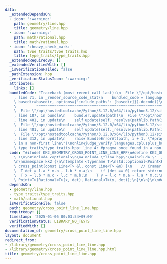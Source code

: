 ```yaml
---
data:
  _extendedDependsOn:
  - icon: ':warning:'
    path: geometry/line.hpp
    title: geometry/line.hpp
  - icon: ':warning:'
    path: math/rational.hpp
    title: math/rational.hpp
  - icon: ':heavy_check_mark:'
    path: type_traits/type_traits.hpp
    title: type_traits/type_traits.hpp
  _extendedRequiredBy: []
  _extendedVerifiedWith: []
  _isVerificationFailed: false
  _pathExtension: hpp
  _verificationStatusIcon: ':warning:'
  attributes:
    links: []
  bundledCode: "Traceback (most recent call last):\n  File \"/opt/hostedtoolcache/Python/3.12.0/x64/lib/python3.12/site-packages/onlinejudge_verify/documentation/build.py\"\
    , line 71, in _render_source_code_stat\n    bundled_code = language.bundle(stat.path,\
    \ basedir=basedir, options={'include_paths': [basedir]}).decode()\n          \
    \         ^^^^^^^^^^^^^^^^^^^^^^^^^^^^^^^^^^^^^^^^^^^^^^^^^^^^^^^^^^^^^^^^^^^^^^^^^^^^^^^^^\n\
    \  File \"/opt/hostedtoolcache/Python/3.12.0/x64/lib/python3.12/site-packages/onlinejudge_verify/languages/cplusplus.py\"\
    , line 187, in bundle\n    bundler.update(path)\n  File \"/opt/hostedtoolcache/Python/3.12.0/x64/lib/python3.12/site-packages/onlinejudge_verify/languages/cplusplus_bundle.py\"\
    , line 401, in update\n    self.update(self._resolve(pathlib.Path(included), included_from=path))\n\
    \  File \"/opt/hostedtoolcache/Python/3.12.0/x64/lib/python3.12/site-packages/onlinejudge_verify/languages/cplusplus_bundle.py\"\
    , line 401, in update\n    self.update(self._resolve(pathlib.Path(included), included_from=path))\n\
    \  File \"/opt/hostedtoolcache/Python/3.12.0/x64/lib/python3.12/site-packages/onlinejudge_verify/languages/cplusplus_bundle.py\"\
    , line 312, in update\n    raise BundleErrorAt(path, i + 1, \"#pragma once found\
    \ in a non-first line\")\nonlinejudge_verify.languages.cplusplus_bundle.BundleErrorAt:\
    \ type_traits/type_traits.hpp: line 4: #pragma once found in a non-first line\n"
  code: "#ifndef KK2_GEOMETRY_CROSS_POINT_LINE_LINE_HPP\n#define KK2_GEOMETRY_CROSS_POINT_LINE_LINE_HPP\
    \ 1\n\n#include <optional>\n\n#include \"line.hpp\"\n#include \"../math/rational.hpp\"\
    \n\nnamespace kk2 {\n\ntemplate <typename T>\nstd::optional<Point<Rational<T>>>\
    \ cross_point(const Line<T> &l, const Line<T> &m) {\n    // Cramer's rule\n  \
    \  T det = l.a * m.b - l.b * m.a;\n    if (det == 0) return std::nullopt;\n  \
    \  T x = l.b * m.c - l.c * m.b;\n    T y = l.c * m.a - l.a * m.c;\n    return\
    \ Point<T>(Rational<T>(x, det), Rational<T>(y, det));\n}\n\n}\n\n#endif // KK2_GEOMETRY_CROSS_POINT_LINE_LINE_HPP\n"
  dependsOn:
  - geometry/line.hpp
  - type_traits/type_traits.hpp
  - math/rational.hpp
  isVerificationFile: false
  path: geometry/cross_point_line_line.hpp
  requiredBy: []
  timestamp: '2025-01-06 00:03:54+09:00'
  verificationStatus: LIBRARY_NO_TESTS
  verifiedWith: []
documentation_of: geometry/cross_point_line_line.hpp
layout: document
redirect_from:
- /library/geometry/cross_point_line_line.hpp
- /library/geometry/cross_point_line_line.hpp.html
title: geometry/cross_point_line_line.hpp
---
```

